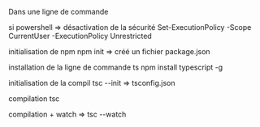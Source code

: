 Dans une ligne de commande 

si powershell => désactivation de la sécurité
Set-ExecutionPolicy -Scope CurrentUser -ExecutionPolicy Unrestricted

initialisation de npm
npm init => créé un fichier package.json

installation de la ligne de commande ts
npm install typescript -g 

initialisation de la compil
tsc --init => tsconfig.json

compilation
tsc

compilation + watch =>
tsc --watch